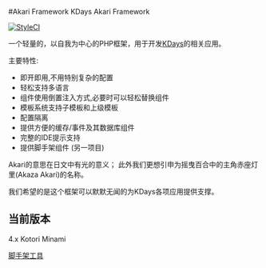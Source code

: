 #Akari Framework
KDays Akari Framework

[![StyleCI](https://styleci.io/repos/19662337/shield?branch=v4)](https://styleci.io/repos/19662337)

一个轻量的，以自我为中心的PHP框架，用于开发[KDays](http://kdays.net)的相关应用。

主要特性:

- 即开即用,不用特别复杂的配置
- 轻松支持多语言
- 组件使用倒置注入方式,必要时可以轻松替换组件
- 模板系统支持子模板和上级模板
- 配置隔离
- 提供方便的缓存/事件及其数据库组件
- 完整的IDE提示支持
- 提供脚手架组件 (另一项目)

Akari的意思在日文中有光的意义；
此外我们更想引申为摇曳百合中的主角赤座灯里(Akaza Akari)的名称。 

我们希望的是这个框架可以默默无闻的为KDays各项应用提供支撑。

## 当前版本
4.x  Kotori Minami


[脚手架工具](https://github.com/kdays/akari-framework-scaffold)


